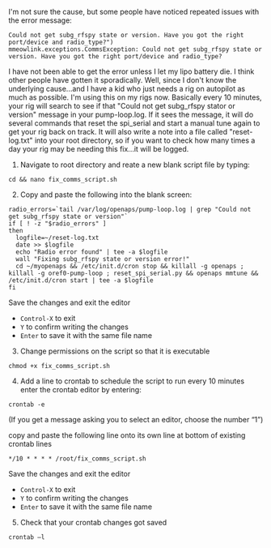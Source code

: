I'm not sure the cause, but some people have noticed repeated issues with the error message:
```
Could not get subg_rfspy state or version. Have you got the right port/device and radio_type?")
mmeowlink.exceptions.CommsException: Could not get subg_rfspy state or version. Have you got the right port/device and radio_type?
```

I have not been able to get the error unless I let my lipo battery die.  I think other people have gotten it sporadically.  Well, since I don't know the underlying cause...and I have a kid who just needs a rig on autopilot as much as possible.  I'm using this on my rigs now.  Basically every 10 minutes, your rig will search to see if that "Could not get subg_rfspy stator or version" message in your pump-loop.log.  If it sees the message, it will do several commands that reset the spi_serial and start a manual tune again to get your rig back on track.  It will also write a note into a file called "reset-log.txt" into your root directory, so if you want to check how many times a day your rig may be needing this fix...it will be logged.

1. Navigate to root directory and reate a new blank script file by typing:

`cd && nano fix_comms_script.sh`

2. Copy and paste the following into the blank screen:

```
radio_errors=`tail /var/log/openaps/pump-loop.log | grep "Could not get subg_rfspy state or version"`
if [ ! -z "$radio_errors" ]
then
  logfile=~/reset-log.txt
  date >> $logfile
  echo "Radio error found" | tee -a $logfile
  wall "Fixing subg_rfspy state or version error!"
  cd ~/myopenaps && /etc/init.d/cron stop && killall -g openaps ; killall -g oref0-pump-loop ; reset_spi_serial.py && openaps mmtune && /etc/init.d/cron start | tee -a $logfile
fi
```

Save the changes and exit the editor

* `Control-X` to exit</br>
* `Y` to confirm writing the changes</br>
* `Enter` to save it with the same file name</br>

3.  Change permissions on the script so that it is executable

`chmod +x fix_comms_script.sh`

4. Add a line to crontab to schedule the script to run every 10 minutes enter the crontab editor by entering:

`crontab -e`

(If you get a message asking you to select an editor, choose the number “1”)  

copy and paste the following line onto its own line at bottom of existing crontab lines

`*/10 * * * * /root/fix_comms_script.sh`

Save the changes and exit the editor

* `Control-X` to exit</br>
* `Y` to confirm writing the changes</br>
* `Enter` to save it with the same file name</br>

5.  Check that your crontab changes got saved

`crontab –l`
